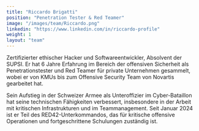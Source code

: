 ```yaml
---
title: "Riccardo Brigatti"
position: "Penetration Tester & Red Teamer"
image: "/images/team/Riccardo.png" 
linkedin: "https://www.linkedin.com/in/riccardo-profile" 
weight: 1  
layout: "team"
---
```


Zertifizierter ethischer Hacker und Softwareentwickler, Absolvent der SUPSI. Er hat 6 Jahre Erfahrung im Bereich der offensiven Sicherheit als Penetrationstester und Red Teamer für private Unternehmen gesammelt, wobei er von KMUs bis zum Offensive Security Team von Novartis gearbeitet hat.

Sein Aufstieg in der Schweizer Armee als Unteroffizier im Cyber-Bataillon hat seine technischen Fähigkeiten verbessert, insbesondere in der Arbeit mit kritischen Infrastrukturen und im Teammanagement. Seit Januar 2024 ist er Teil des RED42-Unterkommandos, das für kritische offensive Operationen und fortgeschrittene Schulungen zuständig ist.